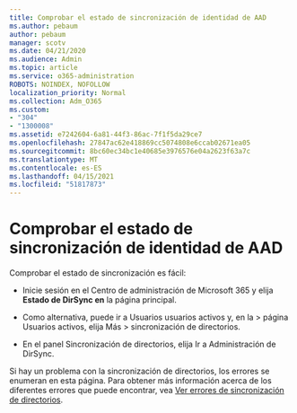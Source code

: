 ```yaml
---
title: Comprobar el estado de sincronización de identidad de AAD
ms.author: pebaum
author: pebaum
manager: scotv
ms.date: 04/21/2020
ms.audience: Admin
ms.topic: article
ms.service: o365-administration
ROBOTS: NOINDEX, NOFOLLOW
localization_priority: Normal
ms.collection: Adm_O365
ms.custom:
- "304"
- "1300008"
ms.assetid: e7242604-6a81-44f3-86ac-7f1f5da29ce7
ms.openlocfilehash: 27847ac62e418869cc5074808e6ccab02671ea05
ms.sourcegitcommit: 8bc60ec34bc1e40685e3976576e04a2623f63a7c
ms.translationtype: MT
ms.contentlocale: es-ES
ms.lasthandoff: 04/15/2021
ms.locfileid: "51817873"
---
```

# <a name="check-aad-identity-sync-status"></a>Comprobar el estado de sincronización de identidad de AAD

Comprobar el estado de sincronización es fácil:
  
- Inicie sesión en el Centro de administración de Microsoft 365 y elija **Estado de DirSync en** la página principal.

- Como alternativa, puede ir a Usuarios usuarios activos y, en la \> página Usuarios activos, elija Más \> sincronización de directorios.

- En el panel Sincronización de directorios, elija Ir a Administración de DirSync.

Si hay un problema con la sincronización de directorios, los errores se enumeran en esta página. Para obtener más información acerca de los diferentes errores que puede encontrar, vea [Ver errores de sincronización de directorios](https://docs.microsoft.com//office365/enterprise/identify-directory-synchronization-errors).
  